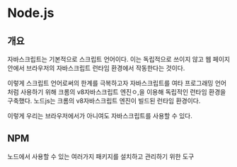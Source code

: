 # Node.js

## 개요
자바스크립트는 기본적으로 스크립트 언어이다. 이는 독립적으로 쓰이지 않고 웹 페이지 안에서 브라우저의 자바스크립트 런타임 환경에서 작동한다는 것이다.

이렇게 스크립트 언어로써의 한계를 극복하고자 자바스크립트를 여타 프로그래밍 언어처럼 사용하기 위해 크롬의 v8자바스크립트 엔진ㅇ,을 이용해 독립적인 런타임 환경을 구축했다. 노드js는 크롬의 v8자바스크립트 엔진이 빌드된 런타임 환경이다.

이렇게 우리는 브라우저에서가 아니여도 자바스크립트를 사용할 수 있다.

## NPM

노드에서 사용할 수 있는 여러가지 패키지를 설치하고 관리하기 위한 도구

